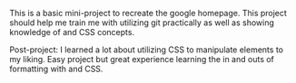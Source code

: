 This is a basic mini-project to recreate the google homepage. This project should help me train me with utilizing git practically as well as showing knowledge of <html> and CSS concepts.

Post-project: I learned a lot about utilizing CSS to manipulate elements to my liking. Easy project but great experience learning the in and outs of formatting with <html> and CSS.
